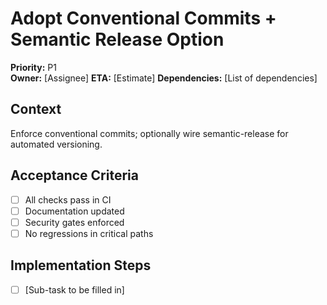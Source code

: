 # Adopt Conventional Commits + Semantic Release Option
**Priority:** P1  
**Owner:** [Assignee]
**ETA:** [Estimate]
**Dependencies:** [List of dependencies]

## Context
Enforce conventional commits; optionally wire semantic-release for automated versioning.

## Acceptance Criteria
<!-- This checklist should be completed by the ticket owner -->
- [ ] All checks pass in CI
- [ ] Documentation updated
- [ ] Security gates enforced
- [ ] No regressions in critical paths

## Implementation Steps
- [ ] [Sub-task to be filled in]
